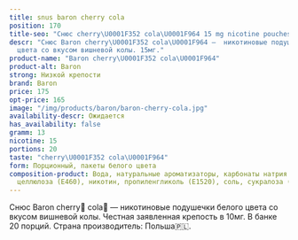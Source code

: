 ```yaml
---
title: snus baron cherry cola
position: 170
title-seo: "Снюс cherry\U0001F352 cola\U0001F964 15 mg nicotine pouches"
descr: "Снюс Baron cherry\U0001F352 cola\U0001F964 –  никотиновые подушечки белого
  цвета со вкусом вишневой колы. 15мг."
product-name: "Baron cherry\U0001F352 cola\U0001F964"
product-alt: Baron
strong: Низкой крепости
brand: Baron
price: 175
opt-price: 165
image: "/img/products/baron/baron-cherry-cola.jpg"
availability-descr: Ожидается
has_availability: false
gramm: 13
nicotine: 15
portions: 20
taste: "cherry\U0001F352 cola\U0001F964"
form: Порционный, пакеты белого цвета
composition-product: Вода, натуральные ароматизаторы, карбонаты натрия (E500), микрокристаллическая
  целлюлоза (E460), никотин, пропиленгликоль (E1520), соль, сукралоза (E955)
---
```


Снюс Baron cherry🍒 cola🥤 — никотиновые подушечки белого цвета со вкусом вишневой колы. Честная заявленная крепость в 10мг. В банке 20 порций. Страна производитель: Польша🇵🇱.